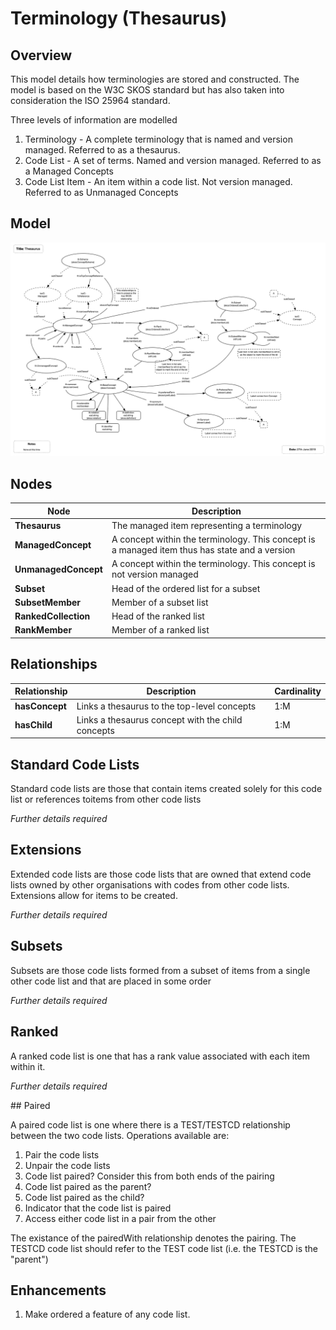# Terminology (Thesaurus)

## Overview

This model details how terminologies are stored and constructed. The model is based on the W3C SKOS standard but has also taken into consideration the ISO 25964 standard.

Three levels of information are modelled

1. Terminology - A complete terminology that is named and version managed. Referred to as a thesaurus.
1. Code List - A set of terms. Named and version managed. Referred to as a Managed Concepts
1. Code List Item - An item within a code list. Not version managed. Referred to as Unmanaged Concepts

## Model

![](diagrams/thesaurus.png)

## Nodes

| **Node** | **Description** |
| --- | --- |
| **Thesaurus** | The managed item representing a terminology |
| **ManagedConcept** | A concept within the terminology. This concept is a managed item thus has state and a version |
| **UnmanagedConcept** | A concept within the terminology. This concept is not version managed |
| **Subset** | Head of the ordered list for a subset |
| **SubsetMember** | Member of a subset list |
| **RankedCollection** | Head of the ranked list |
| **RankMember** | Member of a ranked list |

## Relationships

| **Relationship** | **Description** | **Cardinality** |
| --- | --- | --- |
| **hasConcept** | Links a thesaurus to the top-level concepts | 1:M |
| **hasChild** | Links a thesaurus concept with the child concepts | 1:M |

## Standard Code Lists

Standard code lists are those that contain items created solely for this code list or references toitems from other code lists

_Further details required_

## Extensions

Extended code lists are those code lists that are owned that extend code lists owned by other organisations with codes from other code lists. Extensions allow for items to be created.

_Further details required_

## Subsets

Subsets are those code lists formed from a subset of items from a single other code list and that are placed in some order

_Further details required_

## Ranked

A ranked code list is one that has a rank value associated with each item within it.

_Further details required_

## Paired

A paired code list is one where there is a TEST/TESTCD relationship between the two code lists. Operations available are:

1. Pair the code lists
1. Unpair the code lists
1. Code list paired? Consider this from both ends of the pairing
1. Code list paired as the parent?
1. Code list paired as the child?
1. Indicator that the code list is paired
1. Access either code list in a pair from the other

The existance of the pairedWith relationship denotes the pairing. The TESTCD code list should refer to the TEST code list (i.e. the TESTCD is the "parent")

## Enhancements

1. Make ordered a feature of any code list.